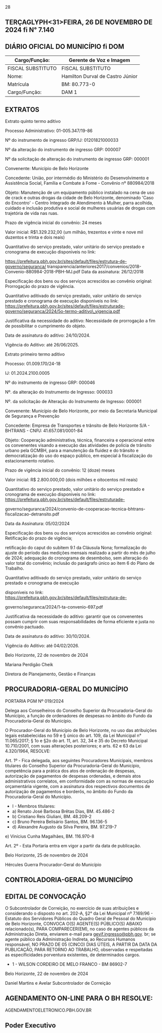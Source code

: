 <!-- image -->

28

## TERÇAGLYPH<31>FEIRA, 26 DE NOVEMBRO DE 2024 fi N° 7.140

## DIÁRIO OFICIAL DO MUNICÍPIO fi DOM

| Cargo/Função:     | Gerente de Voz e Imagem          |
|-------------------|----------------------------------|
| FISCAL SUBSTITUTO | FISCAL SUBSTITUTO                |
| Nome:             | Hamilton Durval de Castro Júnior |
| Matrícula         | BM: 80.773-0                     |
| Cargo/Função:     | DAM 1                            |

## EXTRATOS

Extrato quinto termo aditivo

Processo Administrativo: 01-005.347/19-86

Nº do instrumento de ingresso GRP/IJ: 01201821000033

Nº da alteração do instrumento de ingresso GRP: 000007

Nº da solicitação de alteração do instrumento de ingresso GRP: 000001

Convenente: Município de Belo Horizonte

Concedente: União, por intermédio do Ministério do Desenvolvimento e Assistência Social, Família e Combate à Fome - Convênio nº 880984/2018

Objeto: Manutenção de um equipamento público instalado na cena de uso de crack e outras drogas da cidade de Belo Horizonte, denominado 'Caso do Encontro' - Centro Integrado de Atendimento à Mulher, parra acolhida, cuidado e inclusão produtiva e social de mulheres usuárias de drogas com trajetória de vida nas ruas.

Prazo de vigência inicial do convênio: 24 meses

Valor inicial: R$1.329.232,00 (um milhão, trezentos e vinte e nove mil duzentos e trinta e dois reais)

Quantitativo do serviço prestado, valor unitário do serviço prestado e cronograma de execução disponíveis no link:

https://prefeitura.pbh.gov.br/sites/default/files/estrutura-de-governo/seguranca/ transparencia/anteriores2017/convenios/2018-Convenio-880984-2018-PBH-MJ.pdf Data da assinatura: 26/12/2018

Especificação dos bens ou dos serviços acrescidos ao convênio original: Prorrogação do prazo de vigência.

Quantitativo aditivado do serviço prestado, valor unitário do serviço prestado e cronograma de execução disponíveis no link: https://prefeitura.pbh.gov.br/sites/default/files/estruturade-governo/seguranca/2024/5o-termo-aditivo\_vigencia.pdf

Justificativa da necessidade do aditivo: Necessidade de prorrogação a fim de possibilitar o cumprimento do objeto.

Data de assinatura do aditivo: 24/10/2024.

Vigência do Aditivo: até 26/06/2025.

Extrato primeiro termo aditivo

Processo: 01.009.170/24-18

IJ: 01.2024.2100.0005

Nº do instrumento de ingresso GRP: 000046

Nº. da alteração do Instrumento de Ingresso: 000033

Nº. da solicitação de Alteração do Instrumento de Ingresso: 000001

Convenente: Município de Belo Horizonte, por meio da Secretaria Municipal de Segurança e Prevenção

Concedente: Empresa de Transportes e trânsito de Belo Horizonte S/A - BHTRANS - CNPJ: 41.657.081/0001-84

Objeto: Cooperação administrativa, técnica, financeira e operacional entre os convenentes visando  a  execução  das  atividades  de  polícia  de  trânsito  urbano  pela  GCMBH,  para a manutenção da fluidez e do trânsito e democratização do uso do espaço público, em especial à fiscalização do estacionamento rotativo.

Prazo de vigência inicial do convênio: 12 (doze) meses

Valor inicial: R$ 2.800.000,00 (dois milhões e oitocentos mil reais)

Quantitativo do serviço prestado, valor unitário do serviço prestado e cronograma de execução  disponíveis  no  link:  https://prefeitura.pbh.gov.br/sites/default/files/estruturade-

governo/seguranca/2024/convenio-de-cooperacao-tecnica-bhtrans-fiscalizacao-detransito.pdf

Data da Assinatura: 05/02/2024

Especificação dos bens ou dos serviços acrescidos ao convênio original: Retificação do prazo de vigência;

retificação do caput do subitem 9.1 da Cláusula Nona; formalização do ajuste do período das medições mensais realizado a partir do mês de julho de 2024; adequação do cronograma de desembolso, sem alteração do valor total do convênio; inclusão do parágrafo único ao item 6 do Plano de Trabalho.

Quantitativo aditivado do serviço prestado, valor unitário do serviço prestado e cronograma de execução

disponíveis no link: https://prefeitura.pbh.gov.br/sites/default/files/estrutura-de-

governo/seguranca/2024/1-ta-convenio-697.pdf

Justificativa da necessidade do aditivo: garantir que os convenentes possam cumprir com suas responsabilidades de forma eficiente e justa no convênio pactuado.

Data de assinatura do aditivo: 30/10/2024.

Vigência do Aditivo: até 04/02/2026.

Belo Horizonte, 22 de novembro de 2024

Mariana Perdigão Cheik

Diretora de Planejamento, Gestão e Finanças

## PROCURADORIA-GERAL DO MUNICÍPIO

PORTARIA PGM Nº 019/2024

Delega aos Conselheiros do Conselho Superior da Procuradoria-Geral do Município, a função de ordenadores de despesas no âmbito do Fundo da Procuradoria-Geral do Município.

O  Procurador-Geral  do  Município  de  Belo  Horizonte,  no  uso  das  atribuições legais estabelecidas no 59 e § único do art. 109, da Lei Municipal n° 11.065/2017; § 1o e §2o do art. 11, art. 32, 34 e 35 do Decreto Municipal 10.710/2001, com suas alterações posteriores; e arts. 62 e 63 da Lei 4.320/1964, RESOLVE:

Art. 1º - Fica delegada, aos seguintes Procuradores Municipais, membros titulares do Conselho Superior da Procuradoria-Geral do Município, competência para a prática dos atos de ordenação de despesas, autorização de pagamentos de despesas ordenadas, e demais atos administrativos correlatos, em conformidade com as normas de execução orçamentária vigente, com a assinatura dos respectivos documentos de autorização de pagamentos e borderôs, no âmbito do Fundo da Procuradoria-Geral do Município.

- I - Membros titulares:
- a) Renato José Barbosa Brêtas Dias, BM. 45.486-2
- b) Cristiano Reis Giuliani, BM. 48.209-2
- c) Bruno Pereira Belisário Santos, BM. 96.136-5
- d) Alexandre Augusto da Silva Pereira, BM. 97.219-7

e) Vinícius Cunha Magalhães, BM. 116.970-8

Art. 2º - Esta Portaria entra em vigor a partir da data de publicação.

Belo Horizonte, 25 de novembro de 2024

Hércules Guerra Procurador-Geral do Município

## CONTROLADORIA-GERAL DO MUNICÍPIO

## EDITAL DE CONVOCAÇÃO

O Subcontrolador de Correição, no exercício de suas atribuições e considerando o disposto no art. 202-A, §2° da Lei Municipal nº 7.169/96 - Estatuto dos Servidores Públicos do Quadro Geral de Pessoal do Município de Belo Horizonte, CONVOCA O(S) AGENTE(S)  PÚBLICO(S)  ABAIXO  relacionado(s),  PARA  COMPARECER(EM),  no  caso  de agentes públicos da Administração Direta, enviarem e-mail para gevif.ingresso@pbh.gov. br; se agente público da Administração Indireta, ao Recursos Humanos responsável, NO PRAZO DE 05 (CINCO) DIAS ÚTEIS, A PARTIR DA DATA DA PUBLICAÇÃO, PARA RETORNO AO TRABALHO, observadas e respeitadas as especificidades porventura existentes, de determinados cargos.

- 1 - WILSON CORDEIRO DE MELO FRANCO - BM 86902-7

Belo Horizonte, 22 de novembro de 2024

Daniel Martins e Avelar Subcontrolador de Correição

<!-- image -->

## AGENDAMENTO ON-LINE PARA O BH RESOLVE:

AGENDAMENTOELETRONICO.PBH.GOV.BR

## Poder Executivo

<!-- image -->